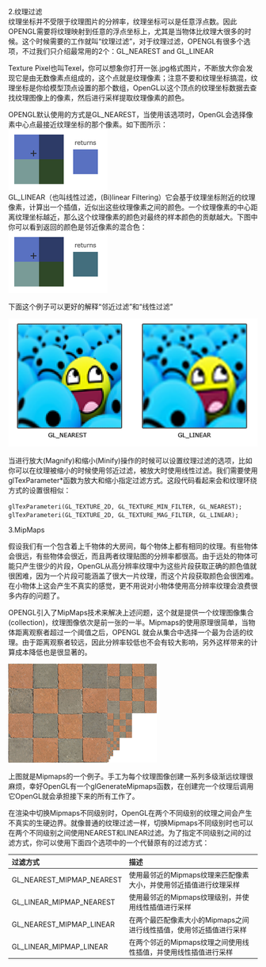 2.纹理过滤  
纹理坐标并不受限于纹理图片的分辨率，纹理坐标可以是任意浮点数。因此OPENGL需要将纹理映射到任意的浮点坐标上，尤其是当物体比纹理大很多的时候。这个时候需要的工作就叫“纹理过滤”，对于纹理过滤，OPENGL有很多个选项，不过我们只介绍最常用的2个：GL\_NEAREST and GL\_LINEAR

Texture Pixel也叫Texel，你可以想象你打开一张.jpg格式图片，不断放大你会发现它是由无数像素点组成的，这个点就是纹理像素；注意不要和纹理坐标搞混，纹理坐标是你给模型顶点设置的那个数组，OpenGL以这个顶点的纹理坐标数据去查找纹理图像上的像素，然后进行采样提取纹理像素的颜色。

OPENGL默认使用的方式是GL\_NEAREST，当使用该选项时，OpenGL会选择像素中心点最接近纹理坐标的那个像素。如下图所示：  
![](/assets/filter_nearest.png)  
GL\_LINEAR（也叫线性过滤，\(Bi\)linear Filtering）它会基于纹理坐标附近的纹理像素，计算出一个插值，近似出这些纹理像素之间的颜色。一个纹理像素的中心距离纹理坐标越近，那么这个纹理像素的颜色对最终的样本颜色的贡献越大。下图中你可以看到返回的颜色是邻近像素的混合色：  
![](/assets/filter_linear.png)

下面这个例子可以更好的解释“邻近过滤”和“线性过滤”

![](/assets/texture_filtering.png)

当进行放大\(Magnify\)和缩小\(Minify\)操作的时候可以设置纹理过滤的选项，比如你可以在纹理被缩小的时候使用邻近过滤，被放大时使用线性过滤。我们需要使用glTexParameter\*函数为放大和缩小指定过滤方式。这段代码看起来会和纹理环绕方式的设置很相似：

`glTexParameteri(GL_TEXTURE_2D, GL_TEXTURE_MIN_FILTER, GL_NEAREST);                  
glTexParameteri(GL_TEXTURE_2D, GL_TEXTURE_MAG_FILTER, GL_LINEAR);`

3.MipMaps

假设我们有一个包含着上千物体的大房间，每个物体上都有相同的纹理。有些物体会很远，有些物体会很近，而且两者纹理贴图的分辨率都很高。由于远处的物体可能只产生很少的片段，OpenGL从高分辨率纹理中为这些片段获取正确的颜色值就很困难，因为一个片段可能涵盖了很大一片纹理，而这个片段获取颜色会很困难。在小物体上这会产生不真实的感觉，更不用说对小物体使用高分辨率纹理会浪费很多内存的问题了。

OPENGL引入了MipMaps技术来解决上述问题，这个就是提供一个纹理图像集合\(collection\)，纹理图像依次是前一张的一半。Mipmaps的使用原理很简单，当物体距离观察者超过一个阈值之后，OPENGL 就会从集合中选择一个最为合适的纹理。由于距离观察者较远，因此分辨率较低也不会有较大影响，另外这样带来的计算成本降低也是很显著的。

![](/OPENGL/images/mipmaps.png)

上图就是Mipmaps的一个例子。手工为每个纹理图像创建一系列多级渐远纹理很麻烦，幸好OpenGL有一个glGenerateMipmaps函数，在创建完一个纹理后调用它OpenGL就会承担接下来的所有工作了。

在渲染中切换Mipmaps不同级别时，OpenGL在两个不同级别的纹理之间会产生不真实的生硬边界。就像普通的纹理过滤一样，切换Mipmaps不同级别时也可以在两个不同级别之间使用NEAREST和LINEAR过滤。为了指定不同级别之间的过滤方式，你可以使用下面四个选项中的一个代替原有的过滤方式：

| 过滤方式 | 描述 |
| :--- | :--- |
| GL\_NEAREST\_MIPMAP\_NEAREST | 使用最邻近的Mipmaps纹理来匹配像素大小，并使用邻近插值进行纹理采样 |
| GL\_LINEAR\_MIPMAP\_NEAREST | 使用最邻近的Mipmaps纹理级别，并使用线性插值进行采样 |
| GL\_NEAREST\_MIPMAP\_LINEAR | 在两个最匹配像素大小的Mipmaps之间进行线性插值，使用邻近插值进行采样 |
| GL\_LINEAR\_MIPMAP\_LINEAR | 在两个邻近的Mipmaps纹理之间使用线性插值，并使用线性插值进行采样 |



